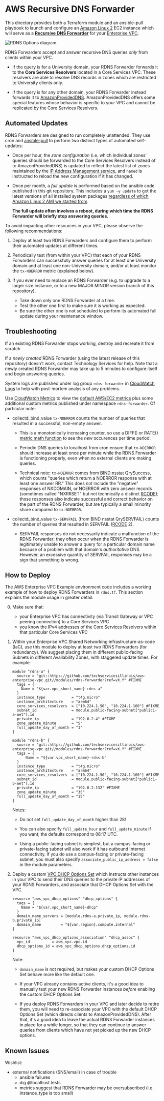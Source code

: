 ﻿# AWS Recursive DNS Forwarder

This directory provides both a Terraform module and an ansible-pull playbook to launch and configure an [Amazon Linux 2](https://aws.amazon.com/amazon-linux-2/) EC2 instance which will serve as a [**Recursive DNS Forwarder**](https://answers.uillinois.edu/illinois/page.php?id=74081) for your [Enterprise VPC](https://answers.uillinois.edu/illinois/page.php?id=71015).

![RDNS Options diagram](https://answers.uillinois.edu/images/group180/74081/AWSRecursiveDNSOptions.png)

RDNS Forwarders accept and answer recursive DNS queries _only_ from clients within your VPC.

  * If the query is for a University domain, your RDNS Forwarder forwards it to the **Core Services Resolvers** located in a Core Services VPC.  These resolvers are able to resolve DNS records in zones which are restricted to University clients only.

  * If the query is for any other domain, your RDNS Forwarder instead forwards it to [AmazonProvidedDNS](https://docs.aws.amazon.com/AmazonVPC/latest/UserGuide/VPC_DHCP_Options.html#AmazonDNS).  AmazonProvidedDNS offers some special features whose behavior is specific to your VPC and cannot be replicated by the Core Services Resolvers.


## Automated Updates

RDNS Forwarders are designed to run completely unattended.  They use cron and [ansible-pull](https://docs.ansible.com/ansible/latest/user_guide/playbooks_intro.html#ansible-pull) to perform two distinct types of automated self-updates:

  * Once per hour, the *zone configuration* (i.e. which individual zones' queries should be forwarded to the Core Services Resolvers instead of to AmazonProvidedDNS) is updated to reflect the latest list of zones maintained by the [IP Address Management service](https://techservices.illinois.edu/services/ip-address-management), and `named` is instructed to reload the new configuration if it has changed.

  * Once per month, a *full update* is performed based on the ansible code published in this git repository.  This includes a `yum -y update` to get the latest versions of all installed system packages [regardless of which Amazon Linux 2 AMI we started from](https://docs.aws.amazon.com/AWSEC2/latest/UserGuide/amazon-linux-ami-basics.html#repository-config).

    **The full update often involves a reboot, during which time the RDNS Forwarder will briefly stop answering queries.**

To avoid impacting other resources in your VPC, please observe the following recommendations:

  1. Deploy at least two RDNS Forwarders and configure them to perform their automated updates at different times.

  2. Periodically test (from within your VPC) that each of your RDNS Forwarders can successfully answer queries for at least one University domain and at least one non-University domain, and/or at least monitor the `tx-NOERROR` metric (explained below).

  3. If you ever need to replace an RDNS Forwarder (e.g. to upgrade to a larger size instance, or to a new MAJOR.MINOR version branch of this repository),
     * Take down only one RDNS Forwarder at a time.
     * Test the other one first to make sure it is working as expected.
     * Be sure the other one is not scheduled to perform its automated full update during your maintenance window.


## Troubleshooting

If an existing RDNS Forwarder stops working, destroy and recreate it from scratch.

If a _newly created_ RDNS Forwarder (using the latest release of this repository) doesn't work, contact Technology Services for help.  Note that a newly created RDNS Forwarder may take up to 5 minutes to configure itself and begin answering queries.

System logs are published under log group `rdns-forwarder` in [CloudWatch Logs](https://docs.aws.amazon.com/AmazonCloudWatch/latest/logs/) to help with post-mortem analysis of any problems.

Use [CloudWatch Metrics](https://docs.aws.amazon.com/AmazonCloudWatch/latest/monitoring/working_with_metrics.html) to view the [default AWS/EC2 metrics](https://docs.aws.amazon.com/AWSEC2/latest/UserGuide/viewing_metrics_with_cloudwatch.html) plus some additional custom metrics published under namespace `rdns-forwarder`.  Of particular note:

  * collectd_bind_value `tx-NOERROR` counts the number of queries that resulted in a successful, non-empty answer.

    * This is a monotonically increasing counter, so use a DIFF() or RATE() [metric math function](https://docs.aws.amazon.com/AmazonCloudWatch/latest/monitoring/using-metric-math.html#metric-math-syntax) to see the _new_ occurences per time period.

    * Periodic DNS queries to localhost from cron ensure that `tx-NOERROR` should increase at least once per minute while the RDNS Forwarder is functioning properly, even when no external clients are making queries.

    * Technical note: `tx-NOERROR` comes from [BIND nsstat](https://bind9.readthedocs.io/en/latest/reference.html#name-server-statistics-counters) QrySuccess, which counts "queries which return a NOERROR response with at least one answer RR."  This does _not_ include the "negative" responses of NXDOMAIN, or NOERROR with zero answer records (sometimes called "NXRRSET" but not technically a distinct [RCODE](https://datatracker.ietf.org/doc/html/rfc1035#section-4.1.1)); those responses also indicate successful and correct behavior on the part of the RDNS Forwarder, but are typically a small minority share compared to `tx-NOERROR`.

  * collectd_bind_value `tx-SERVFAIL` (from BIND nsstat QrySERVFAIL) counts the number of queries that resulted in SERVFAIL ([RCODE](https://datatracker.ietf.org/doc/html/rfc1035#section-4.1.1) 2).

    * SERVFAIL responses do not necessarily indicate a malfunction of the RDNS Forwarder; they often occur when the RDNS Forwarder is legitimately unable to answer a query for a particular domain name because of a problem with that domain's _authoritative_ DNS.  However, an excessive quantity of SERVFAIL responses may be a sign that something is wrong.


## How to Deploy

The AWS Enterprise VPC Example environment code includes a working example of how to deploy RDNS Forwarders in `rdns.tf`.  This section explains the module usage in greater detail.

0. Make sure that:
   * your Enterprise VPC has connectivity (via Transit Gateway or VPC peering connection) to a Core Services VPC
   * you know the IPv4 addresses of the Core Services Resolvers within that particular Core Services VPC 

1. Within your Enterprise VPC Shared Networking infrastructure-as-code (IaC), use this module to deploy at least two RDNS Forwarders (for redundancy).  We suggest placing them in different public-facing Subnets in different Availability Zones, with staggered update times.  For example:

     ```hcl
     module "rdns-a" {
       source = "git::https://github.com/techservicesillinois/aws-enterprise-vpc.git//modules/rdns-forwarder?ref=vX.Y" #FIXME
       tags = {
         Name = "${var.vpc_short_name}-rdns-a"
       }
       instance_type            = "t4g.micro"
       instance_architecture    = "arm64"
       core_services_resolvers  = ["10.224.1.50", "10.224.1.100"] #FIXME
       subnet_id                = module.public-facing-subnet["public1-a-net"].id
       private_ip               = "192.0.2.4" #FIXME
       zone_update_minute       = "5"
       full_update_day_of_month = "1"
     }

     module "rdns-b" {
       source = "git::https://github.com/techservicesillinois/aws-enterprise-vpc.git//modules/rdns-forwarder?ref=vX.Y" #FIXME
       tags = {
           Name = "${var.vpc_short_name}-rdns-b"
       }
       instance_type            = "t4g.micro"
       instance_architecture    = "arm64"
       core_services_resolvers  = ["10.224.1.50", "10.224.1.100"] #FIXME
       subnet_id                = module.public-facing-subnet["public1-b-net"].id
       private_ip               = "192.0.2.132" #FIXME
       zone_update_minute       = "35"
       full_update_day_of_month = "15"
     }
     ```

   Notes:

     * Do not set `full_update_day_of_month` higher than 28!

     * You can also specify `full_update_hour` and `full_update_minute` if you want; the defaults correspond to 08:17 UTC.

     * Using a public-facing subnet is simplest, but a campus-facing or private-facing subnet will also work if it has outbound Internet connectivity.  If you do use a campus-facing or private-facing subnet, you must also specify `associate_public_ip_address = false` in the module parameters.

2. Deploy a custom [VPC DHCP Options Set](https://docs.aws.amazon.com/AmazonVPC/latest/UserGuide/VPC_DHCP_Options.html) which instructs other instances in your VPC to send their DNS queries to the private IP addresses of your RDNS Forwarders, and associate that DHCP Options Set with the VPC.

     ```hcl
     resource "aws_vpc_dhcp_options" "dhcp_options" {
       tags = {
         Name = "${var.vpc_short_name}-dhcp"
       }
       domain_name_servers = [module.rdns-a.private_ip, module.rdns-b.private_ip]
       domain_name         = "${var.region}.compute.internal"
     }

     resource "aws_vpc_dhcp_options_association" "dhcp_assoc" {
       vpc_id          = aws_vpc.vpc.id
       dhcp_options_id = aws_vpc_dhcp_options.dhcp_options.id
     }
     ```

   Note:

     * `domain_name` is not required, but makes your custom DHCP Options Set behave more like the default one.

     * If your VPC already contains active clients, it's a good idea to manually test your new RDNS Forwarder instances _before_ enabling the custom DHCP Options Set.

     * If you deploy RDNS Forwarders in your VPC and later decide to retire them, you will need to re-associate your VPC with the default DHCP Options Set (which directs clients to AmazonProvidedDNS).  After that, it's a good idea to leave the actual RDNS Forwarder instances in place for a while longer, so that they can continue to answer queries from clients which have not yet picked up the new DHCP options.


## Known Issues

Wishlist:
- external notifications (SNS/email) in case of trouble
  - ansible failures
  - dig @localhost tests
  - metrics suggest that RDNS Forwarder may be oversubscribed (i.e. instance_type is too small)
